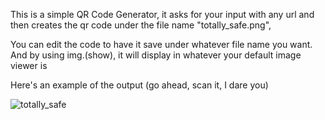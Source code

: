 This is a simple QR Code Generator, it asks for your input with any url and then creates the qr code under the file name "totally_safe.png", 

You can edit the code to have it save under whatever file name you want. And by using img.(show), it will display in whatever your default image viewer is

Here's an example of the output (go ahead, scan it, I dare you)

![totally_safe](https://github.com/user-attachments/assets/bf9de516-5872-4e76-897b-c49874d36fa6)
